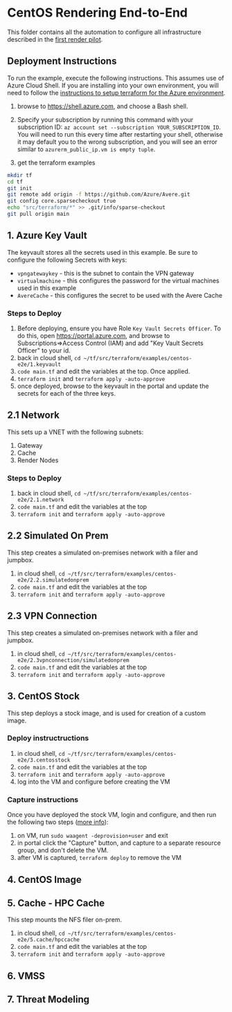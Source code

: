 # CentOS Rendering End-to-End

This folder contains all the automation to configure all infrastructure described in the [first render pilot](../securedimage/Azure%20First%20Render%20Pilot.pdf).

## Deployment Instructions

To run the example, execute the following instructions.  This assumes use of Azure Cloud Shell.  If you are installing into your own environment, you will need to follow the [instructions to setup terraform for the Azure environment](https://docs.microsoft.com/en-us/azure/terraform/terraform-install-configure).

1. browse to https://shell.azure.com, and choose a Bash shell.

2. Specify your subscription by running this command with your subscription ID:  ```az account set --subscription YOUR_SUBSCRIPTION_ID```.  You will need to run this every time after restarting your shell, otherwise it may default you to the wrong subscription, and you will see an error similar to `azurerm_public_ip.vm is empty tuple`.

3. get the terraform examples
```bash
mkdir tf
cd tf
git init
git remote add origin -f https://github.com/Azure/Avere.git
git config core.sparsecheckout true
echo "src/terraform/*" >> .git/info/sparse-checkout
git pull origin main
```

## 1. Azure Key Vault

The keyvault stores all the secrets used in this example.  Be sure to configure the following Secrets with keys:
* `vpngatewaykey` - this is the subnet to contain the VPN gateway
* `virtualmachine` - this configures the password for the virtual machines used in this example
* `AvereCache` - this configures the secret to be used with the Avere Cache

### Steps to Deploy

1. Before deploying, ensure you have Role `Key Vault Secrets Officer`.  To do this, open https://portal.azure.com, and browse to Subscriptions=>Access Control (IAM) and add "Key Vault Secrets Officer" to your id.
1. back in cloud shell, `cd ~/tf/src/terraform/examples/centos-e2e/1.keyvault`
1. `code main.tf` and edit the variables at the top.  Once applied.
1. `terraform init` and `terraform apply -auto-approve`
1. once deployed, browse to the keyvault in the portal and update the secrets for each of the three keys.

## 2.1 Network

This sets up a VNET with the following subnets:

1. Gateway
2. Cache
3. Render Nodes

### Steps to Deploy

1. back in cloud shell, `cd ~/tf/src/terraform/examples/centos-e2e/2.1.network`
1. `code main.tf` and edit the variables at the top
1. `terraform init` and `terraform apply -auto-approve`

## 2.2 Simulated On Prem

This step creates a simulated on-premises network with a filer and jumpbox.

1. in cloud shell, `cd ~/tf/src/terraform/examples/centos-e2e/2.2.simulatedonprem`
1. `code main.tf` and edit the variables at the top
1. `terraform init` and `terraform apply -auto-approve`

## 2.3 VPN Connection

This step creates a simulated on-premises network with a filer and jumpbox.

1. in cloud shell, `cd ~/tf/src/terraform/examples/centos-e2e/2.3vpnconnection/simulatedonprem`
1. `code main.tf` and edit the variables at the top
1. `terraform init` and `terraform apply -auto-approve`

## 3. CentOS Stock

This step deploys a stock image, and is used for creation of a custom image.

### Deploy instructructions

1. in cloud shell, `cd ~/tf/src/terraform/examples/centos-e2e/3.centosstock`
1. `code main.tf` and edit the variables at the top
1. `terraform init` and `terraform apply -auto-approve`
1. log into the VM and configure before creating the VM

### Capture instructions

Once you have deployed the stock VM, login and configure, and then run the following two steps ([more info](https://docs.microsoft.com/en-us/azure/virtual-machines/linux/capture-image)):
1. on VM, run `sudo waagent -deprovision+user` and exit
2. in portal click the "Capture" button, and capture to a separate resource group, and don't delete the VM.
3. after VM is captured, `terraform deploy` to remove the VM

## 4. CentOS Image

## 5. Cache - HPC Cache

This step mounts the NFS filer on-prem.
1. in cloud shell, `cd ~/tf/src/terraform/examples/centos-e2e/5.cache/hpccache`
1. `code main.tf` and edit the variables at the top
1. `terraform init` and `terraform apply -auto-approve`

## 6. VMSS

## 7. Threat Modeling

